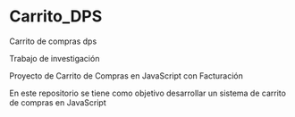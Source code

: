 # Carrito_DPS
Carrito de compras dps

Trabajo de investigación  

Proyecto de Carrito de Compras en JavaScript con Facturación

En este repositorio se tiene como objetivo desarrollar un sistema de carrito de compras en JavaScript 
